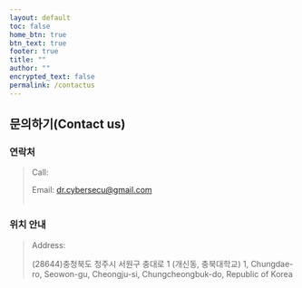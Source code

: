 ```yaml
---
layout: default
toc: false
home_btn: true
btn_text: true
footer: true
title: ""
author: ""
encrypted_text: false
permalink: /contactus
---
```


## 문의하기(Contact us)

### 연락처
>Call:
>
>Email: dr.cybersecu@gmail.com
<br><br>

### 위치 안내
> Address:
>
> (28644)충청북도 청주시 서원구 충대로 1 (개신동, 충북대학교)
>1, Chungdae-ro, Seowon-gu, Cheongju-si, Chungcheongbuk-do, Republic of Korea
